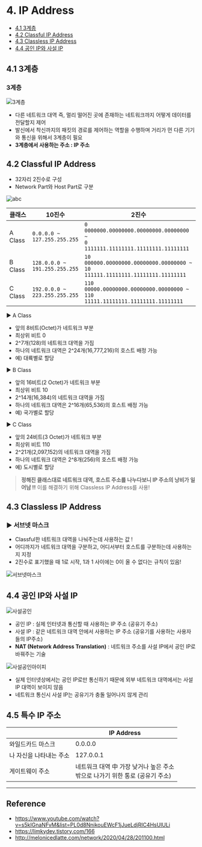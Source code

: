 # 4. IP Address
- [4.1 3계층](#41-3계층)
- [4.2 Classful IP Address](#42-classful-ip-address)
- [4.3 Classless IP Address](#43-classless-ip-address)
- [4.4 공인 IP와 사설 IP](#44-공인-ip와-사설-ip)


## 4.1 3계층

### 3계층

![3계층](https://user-images.githubusercontent.com/50864657/127768864-ab6a4659-3371-44b9-a40b-efdecc86e28d.png)

- 다른 네트워크 대역 즉, 멀리 떨어진 곳에 존재하는 네트워크까지 어떻게 데이터를 전달할지 제어
- 발신에서 착신까지의 패킷의 경로를 제어하는 역할을 수행하며 거리가 먼 다른 기기와 통신을 위해서 3계층이 필요
- **3계층에서 사용하는 주소 : IP 주소**

## 4.2 Classful IP Address

- 32자리 2진수로 구성
- Network Part와 Host Part로 구분

![abc](https://user-images.githubusercontent.com/50864657/127769507-fedef633-52cd-4815-b0eb-96a3368e31b7.PNG)

|클래스|10진수|2진수|
|--|--|--|
|A Class|`0.0.0.0 ~ `<br>`127.255.255.255`|`0 0000000.00000000.00000000.00000000 ~ `<br>`0 1111111.11111111.11111111.11111111`|
|B Class|`128.0.0.0 ~ `<br>`191.255.255.255`|`10 000000.00000000.00000000.00000000 ~ `<br>`10 111111.11111111.11111111.11111111`|
|C Class|`192.0.0.0 ~ `<br>`223.255.255.255`|`110 00000.00000000.00000000.00000000 ~ `<br>`110 11111.11111111.11111111.11111111`|


▶ A Class
  - 앞의 8비트(Octet)가 네트워크 부분
  - 최상위 비트 0
  - 2^7개(128)의 네트워크 대역을 가짐
  - 하나의 네트워크 대역은 2^24개(16,777,216)의 호스트 배정 가능
  - 예) 대륙별로 할당

▶ B Class
  - 앞의 16비트(2 Octet)가 네트워크 부분
  - 최상위 비트 10
  - 2^14개(16,384)의 네트워크 대역을 가짐
  - 하나의 네트워크 대역은 2^16개(65,536)의 호스트 배정 가능
  - 예) 국가별로 할당

▶ C Class
  - 앞의 24비트(3 Octet)가 네트워크 부분
  - 최상위 비트 110
  - 2^21개(2,097,152)의 네트워크 대역을 가짐
  - 하나의 네트워크 대역은 2^8개(256)의 호스트 배정 가능
  - 예) 도시별로 할당

> **정해진 클래스대로 네트워크 대역, 호스트 주소를 나누다보니 IP 주소의 낭비가 일어남 !!**
> 이를 해결하기 위해 Classless IP Address를 사용!

## 4.3 Classless IP Address

### ▶ 서브넷 마스크

- Classful한 네트워크 대역을 나눠주는데 사용하는 값 !
- 어디까지가 네트워크 대역을 구분하고, 어디서부터 호스트를 구분하는데 사용하는지 지정
- 2진수로 표기했을 때 1로 시작, 1과 1 사이에는 0이 올 수 없다는 규칙이 있음!

![서브넷마스크](https://user-images.githubusercontent.com/50864657/127770141-3bc0896d-9b79-425d-b25b-0dc6271aa1e8.png)


## 4.4 공인 IP와 사설 IP

![사설공인](https://user-images.githubusercontent.com/50864657/127770330-333c91ce-f05e-4929-a1ff-8d56b436c144.PNG)

- 공인 IP : 실제 인터넷과 통신할 때 사용하는 IP 주소 (공유기 주소)
- 사설 IP : 같은 네트워크 대역 안에서 사용하는 IP 주소 (공유기를 사용하는 사용자들의 IP주소)
- **NAT (Network Address Translation)** : 네트워크 주소를 사설 IP에서 공인 IP로 바꿔주는 기술

![사설공인아이피](https://user-images.githubusercontent.com/50864657/127770521-89b36e92-4c6a-4941-9811-0b62b79026de.png)

- 실제 인터넷상에서는 공인 IP로만 통신하기 때문에 외부 네트워크 대역에서는 사설 IP 대역이 보이지 않음<br>
- 네트워크 통신시 사설 IP는 공유기가 충돌 일어나지 않게 관리


## 4.5 특수 IP 주소
||IP Address|
|--|--|
|와일드카드 마스크|0.0.0.0|
|나 자신을 나타내는 주소|127.0.0.1|
|게이트웨이 주소|네트워크 대역 中 가장 낮거나 높은 주소<br>밖으로 나가기 위한 통로 (공유기 주소)|



<hr>

## Reference
- https://www.youtube.com/watch?v=s5kIGnaNFvM&list=PL0d8NnikouEWcF1jJueLdjRIC4HsUlULi
- https://limkydev.tistory.com/166
- http://melonicedlatte.com/network/2020/04/28/201100.html